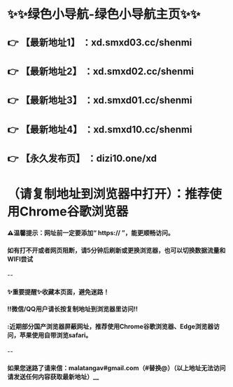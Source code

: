 # :sparkles::sparkles:绿色小导航-绿色小导航主页:sparkles::sparkles:

 :point_right: 【最新地址1】 ：xd.smxd03.cc/shenmi
 ------
 :point_right: 【最新地址2】 ：xd.smxd02.cc/shenmi
 ------
 :point_right: 【最新地址3】 ：xd.smxd01.cc/shenmi
 ------
 :point_right: 【最新地址4】 ：xd.smxd10.cc/shenmi
 ------
 :point_right: 【永久发布页】 ：dizi10.one/xd
 ------
# （请复制地址到浏览器中打开）：推荐使用Chrome谷歌浏览器
#### ⚠温馨提示：网址前一定要添加“ https:// ”，能更顺畅访问。
#### 如有打不开或者网页阻断，请5分钟后刷新或更换浏览器，也可以切换数据流量和WIFI尝试
--
#### :sparkles:重要提醒:sparkles:收藏本页面，避免迷路！
#### ‼️微信/QQ用户请长按复制地址到浏览器里访问‼
#### :近期部分国产浏览器屏蔽网址，推荐使用Chrome谷歌浏览器、Edge浏览器访问，苹果使用自带浏览safari。
--
#### 如果您迷路了请来信：malatangav#gmail.com（#替换@）（以上地址无法访问请发送任何内容获取最新地址）__
